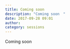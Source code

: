 ```yaml
---
title: Coming soon　
description: "Coming soon　"
date: 2017-09-28 09:01
author:
category: sessions
---
```

Coming soon　